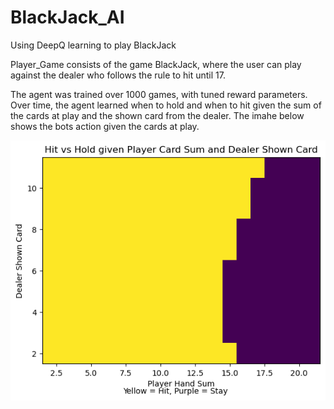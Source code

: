 # BlackJack_AI
Using DeepQ learning to play BlackJack

Player_Game consists of the game BlackJack, where the user can play against the dealer who follows the rule to hit until 17. 

The agent was trained over 1000 games, with tuned reward parameters. Over time, the agent learned when to hold and when to hit given the sum of the cards at play and the shown card from the dealer. The imahe below shows the bots action given the cards at play.


![image](https://github.com/maxmal1/BlackJack_AI/blob/main/images/output.png)
